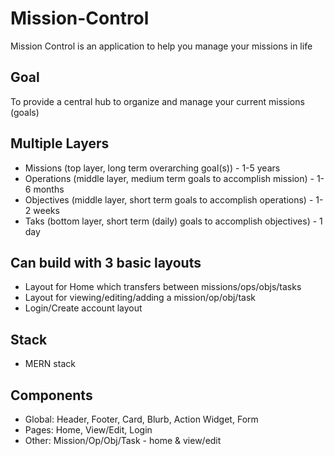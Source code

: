 # Mission-Control

Mission Control is an application to help you manage your missions in life

## Goal

To provide a central hub to organize and manage your current missions (goals)

## Multiple Layers

- Missions (top layer, long term overarching goal(s)) - 1-5 years
- Operations (middle layer, medium term goals to accomplish mission) - 1-6 months
- Objectives (middle layer, short term goals to accomplish operations) - 1-2 weeks
- Taks (bottom layer, short term (daily) goals to accomplish objectives) - 1 day

## Can build with 3 basic layouts

- Layout for Home which transfers between missions/ops/objs/tasks
- Layout for viewing/editing/adding a mission/op/obj/task
- Login/Create account layout

## Stack

- MERN stack

## Components

- Global: Header, Footer, Card, Blurb, Action Widget, Form
- Pages: Home, View/Edit, Login
- Other: Mission/Op/Obj/Task - home & view/edit
